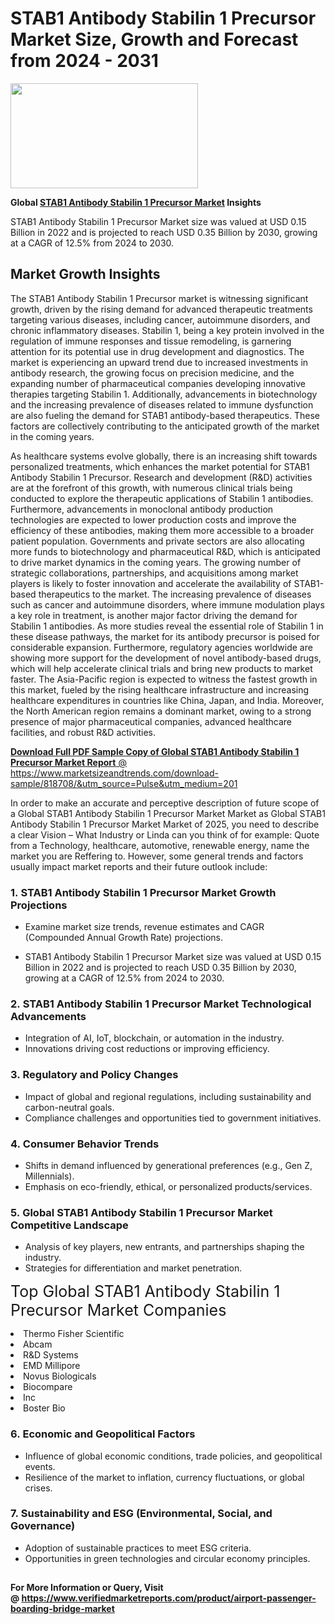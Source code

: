 <H1>STAB1 Antibody Stabilin 1 Precursor Market Size, Growth and Forecast from 2024 - 2031</H1><img class="aligncenter size-medium wp-image-584254" src="https://thirdeyenews.in/wp-content/uploads/2024/09/Global-Market-Research-300x168.jpeg" alt="" width="300" height="168" /><p><strong>Global&nbsp;<a href="https://www.marketsizeandtrends.com/download-sample/818708/&amp;utm_source=Pulse&amp;utm_medium=201">STAB1 Antibody Stabilin 1 Precursor Market</a> Insights</strong></p><p>STAB1 Antibody Stabilin 1 Precursor Market size was valued at USD 0.15 Billion in 2022 and is projected to reach USD 0.35 Billion by 2030, growing at a CAGR of 12.5% from 2024 to 2030.</p><p><h2>Market Growth Insights</h2> <p>The STAB1 Antibody Stabilin 1 Precursor market is witnessing significant growth, driven by the rising demand for advanced therapeutic treatments targeting various diseases, including cancer, autoimmune disorders, and chronic inflammatory diseases. Stabilin 1, being a key protein involved in the regulation of immune responses and tissue remodeling, is garnering attention for its potential use in drug development and diagnostics. The market is experiencing an upward trend due to increased investments in antibody research, the growing focus on precision medicine, and the expanding number of pharmaceutical companies developing innovative therapies targeting Stabilin 1. Additionally, advancements in biotechnology and the increasing prevalence of diseases related to immune dysfunction are also fueling the demand for STAB1 antibody-based therapeutics. These factors are collectively contributing to the anticipated growth of the market in the coming years.</p> <p><a href="#"></a></p> <p>As healthcare systems evolve globally, there is an increasing shift towards personalized treatments, which enhances the market potential for STAB1 Antibody Stabilin 1 Precursor. Research and development (R&D) activities are at the forefront of this growth, with numerous clinical trials being conducted to explore the therapeutic applications of Stabilin 1 antibodies. Furthermore, advancements in monoclonal antibody production technologies are expected to lower production costs and improve the efficiency of these antibodies, making them more accessible to a broader patient population. Governments and private sectors are also allocating more funds to biotechnology and pharmaceutical R&D, which is anticipated to drive market dynamics in the coming years. The growing number of strategic collaborations, partnerships, and acquisitions among market players is likely to foster innovation and accelerate the availability of STAB1-based therapeutics to the market. The increasing prevalence of diseases such as cancer and autoimmune disorders, where immune modulation plays a key role in treatment, is another major factor driving the demand for Stabilin 1 antibodies. As more studies reveal the essential role of Stabilin 1 in these disease pathways, the market for its antibody precursor is poised for considerable expansion. Furthermore, regulatory agencies worldwide are showing more support for the development of novel antibody-based drugs, which will help accelerate clinical trials and bring new products to market faster. The Asia-Pacific region is expected to witness the fastest growth in this market, fueled by the rising healthcare infrastructure and increasing healthcare expenditures in countries like China, Japan, and India. Moreover, the North American region remains a dominant market, owing to a strong presence of major pharmaceutical companies, advanced healthcare facilities, and robust R&D activities.</p> <p><a href="#"></p><p><span class=""><strong>Download Full PDF Sample Copy of Global STAB1 Antibody Stabilin 1 Precursor Market Report</strong> @ <a href="https://www.marketsizeandtrends.com/download-sample/818708/&amp;utm_source=Pulse&amp;utm_medium=201" target="_blank">https://www.marketsizeandtrends.com/download-sample/818708/&amp;utm_source=Pulse&amp;utm_medium=201</a></span></p><p>In order to make an accurate and perceptive description of future scope of a Global&nbsp;STAB1 Antibody Stabilin 1 Precursor Market Market as Global&nbsp;STAB1 Antibody Stabilin 1 Precursor Market Market of 2025, you need to describe a clear Vision &ndash; What Industry or Linda can you think of for example: Quote from a Technology, healthcare, automotive, renewable energy, name the market you are Reffering to. However, some general trends and factors usually impact market reports and their future outlook include:</p><h3>1.&nbsp;<strong>STAB1 Antibody Stabilin 1 Precursor Market Growth Projections</strong></h3><ul><li>Examine market size trends, revenue estimates and CAGR (Compounded Annual Growth Rate) projections.</li><li><p>STAB1 Antibody Stabilin 1 Precursor Market size was valued at USD 0.15 Billion in 2022 and is projected to reach USD 0.35 Billion by 2030, growing at a CAGR of 12.5% from 2024 to 2030.</p></li></ul><h3>2.&nbsp;<strong>STAB1 Antibody Stabilin 1 Precursor Market Technological Advancements</strong></h3><ul><li>Integration of AI, IoT, blockchain, or automation in the industry.</li><li>Innovations driving cost reductions or improving efficiency.</li></ul><h3>3.&nbsp;<strong>Regulatory and Policy Changes</strong></h3><ul><li>Impact of global and regional regulations, including sustainability and carbon-neutral goals.</li><li>Compliance challenges and opportunities tied to government initiatives.</li></ul><h3>4.&nbsp;<strong>Consumer Behavior Trends</strong></h3><ul><li>Shifts in demand influenced by generational preferences (e.g., Gen Z, Millennials).</li><li>Emphasis on eco-friendly, ethical, or personalized products/services.</li></ul><h3>5.&nbsp;<strong>Global STAB1 Antibody Stabilin 1 Precursor Market Competitive Landscape</strong></h3><ul><li>Analysis of key players, new entrants, and partnerships shaping the industry.</li><li>Strategies for differentiation and market penetration.</li></ul><p data-pm-slice="1 1 []"><span style="color: inherit; font-family: inherit; font-size: 25px;">Top Global STAB1 Antibody Stabilin 1 Precursor Market Companies</span></p><div class="" data-test-id=""><p><li>Thermo Fisher Scientific</li><li> Abcam</li><li> R&D Systems</li><li> EMD Millipore</li><li> Novus Biologicals</li><li> Biocompare</li><li> Inc</li><li> Boster Bio</li></p></div><h3>6.&nbsp;<strong>Economic and Geopolitical Factors</strong></h3><ul><li>Influence of global economic conditions, trade policies, and geopolitical events.</li><li>Resilience of the market to inflation, currency fluctuations, or global crises.</li></ul><h3>7.&nbsp;<strong>Sustainability and ESG (Environmental, Social, and Governance)</strong></h3><ul><li>Adoption of sustainable practices to meet ESG criteria.</li><li>Opportunities in green technologies and circular economy principles.</li></ul><h2><strong style="font-size: 14px;">For More Information or Query, Visit @&nbsp;</strong><a style="background-color: #ffffff; font-size: 14px;" href="https://www.marketsizeandtrends.com/report/stab1-antibody-stabilin-1-precursor-market/" target="_blank">https://www.verifiedmarketreports.com/product/airport-passenger-boarding-bridge-market</a></h2>
